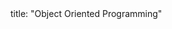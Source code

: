<frontmatter>
title: "Object Oriented Programming"
</frontmatter>

<include src="navbar.md" boilerplate />

<include src="container-inPage-asFlat.md" boilerplate />